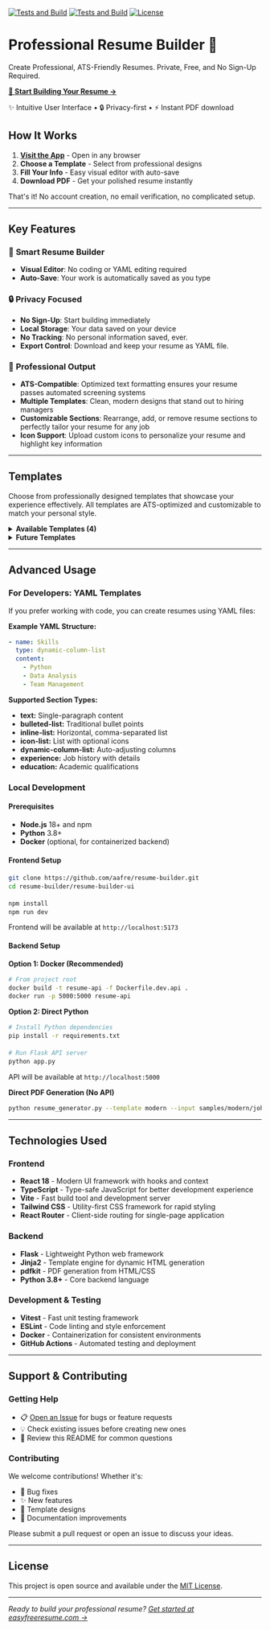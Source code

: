 [![Tests and Build](https://github.com/aafre/resume-builder/actions/workflows/pr-validation.yml/badge.svg)](https://github.com/aafre/resume-builder/actions/workflows/pr-validation.yml)
[![Tests and Build](https://img.shields.io/github/actions/workflow/status/aafre/resume-builder/pr-validation.yml?branch=main)](https://github.com/aafre/resume-builder/actions)
[![License](https://img.shields.io/github/license/aafre/resume-builder.svg)](LICENSE)

# Professional Resume Builder 📝
Create Professional, ATS-Friendly Resumes. Private, Free, and No Sign-Up Required.

**[🔗 Start Building Your Resume →](https://easyfreeresume.com)**

✨ Intuitive User Interface • 🔒 Privacy-first • ⚡ Instant PDF download 

## How It Works

1. **[Visit the App](https://easyfreeresume.com)** - Open in any browser
2. **Choose a Template** - Select from professional designs
3. **Fill Your Info** - Easy visual editor with auto-save
4. **Download PDF** - Get your polished resume instantly

That's it! No account creation, no email verification, no complicated setup.

---

## Key Features

### 🎯 **Smart Resume Builder**
- **Visual Editor**: No coding or YAML editing required
- **Auto-Save**: Your work is automatically saved as you type

### 🔒 **Privacy Focused**
- **No Sign-Up**: Start building immediately
- **Local Storage**: Your data saved on your device
- **No Tracking**: No personal information saved, ever. 
- **Export Control**: Download and keep your resume as YAML file.

### 📝 **Professional Output**
- **ATS-Compatible**: Optimized text formatting ensures your resume passes automated screening systems
- **Multiple Templates**: Clean, modern designs that stand out to hiring managers
- **Customizable Sections**: Rearrange, add, or remove resume sections to perfectly tailor your resume for any job
- **Icon Support**: Upload custom icons to personalize your resume and highlight key information 

---

## Templates

Choose from professionally designed templates that showcase your experience effectively. All templates are ATS-optimized and customizable to match your personal style.

<details>
  <summary><strong>Available Templates (4)</strong></summary>

### Professional
Clean, structured layout with traditional formatting and excellent space utilization
- **Sample YAML:** `samples/classic/alex_rivera_data.yml`
- **Template ID:** `classic-alex-rivera`
- **Best for:** Data professionals, traditional industries, structured presentations

![Professional Template](docs/templates/alex_rivera.png)

### Elegant  
Refined design with sophisticated typography and organized section layout
- **Sample YAML:** `samples/classic/jane_doe.yml`
- **Template ID:** `classic-jane-doe`
- **Best for:** Marketing, consulting, professional services

![Elegant Template](docs/templates/jane_doe.png)

### Minimalist
Clean, professional design focusing on content clarity
- **Sample YAML:** `samples/modern/john_doe_no_icon.yml`
- **Template ID:** `modern-no-icons`
- **Best for:** Traditional industries, conservative companies

![Minimalist Template](docs/templates/modern-no-icons.png)

### Modern
Contemporary design enhanced with visual icons and dynamic styling elements
- **Sample YAML:** `samples/modern/john_doe.yml`  
- **Template ID:** `modern-with-icons`
- **Best for:** Tech, creative, and modern industries

![Modern Template](docs/templates/modern-with-icons.png)
</details>

<details>
  <summary><strong>Future Templates</strong></summary>

### Creative (Planned)
Bold, visual-first design for creative professionals
- **Status:** Design phase - accepting feedback and suggestions
- **Expected:** Future release

*Have a template idea? [Open an issue](https://github.com/aafre/resume-builder/issues) to suggest new designs!*
</details>

---

## Advanced Usage

### For Developers: YAML Templates

If you prefer working with code, you can create resumes using YAML files:

**Example YAML Structure:**
```yaml
- name: Skills
  type: dynamic-column-list
  content:
    - Python
    - Data Analysis
    - Team Management
```

**Supported Section Types:**
- **text:** Single-paragraph content
- **bulleted-list:** Traditional bullet points
- **inline-list:** Horizontal, comma-separated list
- **icon-list:** List with optional icons
- **dynamic-column-list:** Auto-adjusting columns
- **experience:** Job history with details
- **education:** Academic qualifications

### Local Development

#### Prerequisites
- **Node.js** 18+ and npm
- **Python** 3.8+
- **Docker** (optional, for containerized backend)

#### Frontend Setup
```bash
git clone https://github.com/aafre/resume-builder.git
cd resume-builder/resume-builder-ui

npm install
npm run dev
```
Frontend will be available at `http://localhost:5173`

#### Backend Setup

**Option 1: Docker (Recommended)**
```bash
# From project root
docker build -t resume-api -f Dockerfile.dev.api .
docker run -p 5000:5000 resume-api
```

**Option 2: Direct Python**
```bash
# Install Python dependencies
pip install -r requirements.txt

# Run Flask API server
python app.py
```
API will be available at `http://localhost:5000`

**Direct PDF Generation (No API)**
```bash
python resume_generator.py --template modern --input samples/modern/john_doe.yml --output output/resume.pdf
``` 


---

## Technologies Used

### Frontend
- **React 18** - Modern UI framework with hooks and context
- **TypeScript** - Type-safe JavaScript for better development experience  
- **Vite** - Fast build tool and development server
- **Tailwind CSS** - Utility-first CSS framework for rapid styling
- **React Router** - Client-side routing for single-page application

### Backend  
- **Flask** - Lightweight Python web framework
- **Jinja2** - Template engine for dynamic HTML generation
- **pdfkit** - PDF generation from HTML/CSS
- **Python 3.8+** - Core backend language

### Development & Testing
- **Vitest** - Fast unit testing framework
- **ESLint** - Code linting and style enforcement
- **Docker** - Containerization for consistent environments
- **GitHub Actions** - Automated testing and deployment

---

## Support & Contributing

### Getting Help
- 📋 [Open an Issue](https://github.com/aafre/resume-builder/issues) for bugs or feature requests
- 💡 Check existing issues before creating new ones
- 📖 Review this README for common questions

### Contributing
We welcome contributions! Whether it's:
- 🐛 Bug fixes
- ✨ New features  
- 🎨 Template designs
- 📝 Documentation improvements

Please submit a pull request or open an issue to discuss your ideas.

---

## License

This project is open source and available under the [MIT License](LICENSE).

---

*Ready to build your professional resume? [Get started at easyfreeresume.com →](https://easyfreeresume.com)*